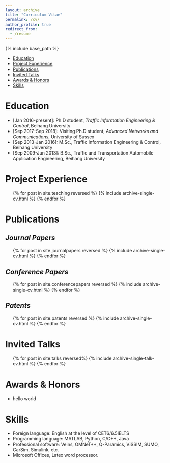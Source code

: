 ```yaml
---
layout: archive
title: "Curriculum Vitae"
permalink: /cv/
author_profile: true
redirect_from:
  - /resume
---
```


{% include base_path %}

+ [Education](#Education)
+ [Project Experience](#ProjectExperience)
+ [Publications](#Publications)
+ [Invited Talks](#InvitedTalks)
+ [Awards & Honors](#AwardsAndHonors)
+ [Skills](#Skills)

# <a name="Education"></a>Education

* [Jan 2016-present]: Ph.D student, *Traffic Information Engineering & Control*, Beihang University
* [Sep 2017-Sep 2018]: Visiting Ph.D student, *Advanced Networks and Communications*, University of Sussex
* [Sep 2013-Jan 2016]: M.Sc., Traffic Information Engineering & Control, Beihang University
* [Sep 2009-Jun 2013]: B.Sc., Traffic and Transportation Automobile Application Engineering, Beihang University
  

# <a name="ProjectExperience"></a>Project Experience

  <ul>{% for post in site.teaching reversed %}
    {% include archive-single-cv.html %}
  {% endfor %}</ul>
  
 


# <a name="Publications"></a>Publications

*Journal Papers*
------
  <ul>{% for post in site.journalpapers reversed %}
    {% include archive-single-cv.html %}
  {% endfor %}</ul>
  
 
*Conference Papers*
------
  <ul>{% for post in site.conferencepapers reversed %}
    {% include archive-single-cv.html %}
  {% endfor %}</ul>
  
*Patents*
------
  <ul>{% for post in site.patents reversed %}
    {% include archive-single-cv.html %}
  {% endfor %}</ul>
  
  
# <a name="InvitedTalks"></a>Invited Talks

 <ul>{% for post in site.talks reversed%}
    {% include archive-single-talk-cv.html %}
  {% endfor %}</ul>
  
 
# <a name="AwardsAndHonors"></a>Awards & Honors

+ hello world


# <a name="Skills"></a>Skills

* Foreign language: English at the level of CET6/6.5IELTS
* Programming language: MATLAB, Python, C/C++, Java
* Professional software: Veins, OMNeT++, Q-Paramics, VISSIM, SUMO, CarSim, Simulink, etc.
* Microsoft Offices, Latex word processor.
